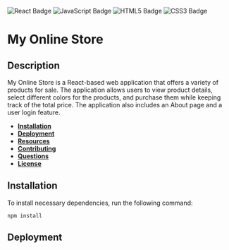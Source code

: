 ![React Badge](https://img.shields.io/badge/-ReactJs-61DAFB?logo=react&logoColor=white&style=for-the-badge)
![JavaScript Badge](https://img.shields.io/badge/JavaScript-323330?style=for-the-badge&logo=javascript&logoColor=F7DF1E)
![HTML5 Badge](https://img.shields.io/badge/HTML5-E34F26?style=for-the-badge&logo=html5&logoColor=white)
![CSS3 Badge](https://img.shields.io/badge/CSS3-1572B6?style=for-the-badge&logo=css3&logoColor=white)

# My Online Store

## Description

My Online Store is a React-based web application that offers a variety of products for sale. The application allows users to view product details, select different colors for the products, and purchase them while keeping track of the total price. The application also includes an About page and a user login feature.

- **[Installation](#installation)**
- **[Deployment](#deployment)**
- **[Resources](#resources)**
- **[Contributing](#contributing)**
- **[Questions](#questions)**
- **[License](#license)**

## Installation

To install necessary dependencies, run the following command:

```
npm install 
```

## Deployment 
